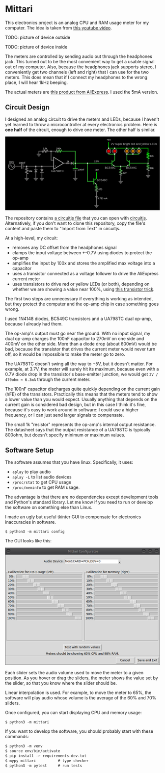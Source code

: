 # Mittari

This electronics project is an analog CPU and RAM usage meter for my computer.
The idea is taken from [this youtube video](https://www.youtube.com/watch?v=4J-DTbZlJ5I).

TODO: picture of device outside

TODO: picture of device inside

The meters are controlled by sending audio out through the headphones jack.
This turned out to be the most convenient way to get a usable signal out of my computer.
Also, because the headphones jack supports stereo,
I conveniently get two channels (left and right) that I can use for the two meters.
This does mean that if I connect my headphones to the wrong place,
I will hear 1kHz beeping.

The actual meters are [this product from AliExpress](https://www.aliexpress.com/item/1005004735059319.html).
I used the 5mA version.


## Circuit Design

I designed an analog circuit to drive the meters and LEDs,
because I haven't yet learned to throw a microcontroller at every electronics problem.
Here is **one half** of the circuit, enough to drive one meter.
The other half is similar.

![circuit diagram](circuit.png)

The repository contains [a circuitjs file](./mittari.circuitjs.txt)
that you can open with [circuitjs](https://www.falstad.com/circuit/circuitjs.html).
Alternatively, if you don't want to clone this repository,
copy the file's content and paste them to "Import from Text" in circuitjs.

At a high-level, my circuit:
- removes any DC offset from the headphones signal
- clamps the input voltage between +-0.7V using diodes to protect the op-amp
- amplifies the input by 100x and stores the amplified max voltage into a capacitor
- uses a transistor connected as a voltage follower to drive the AliExpress current meter
- uses transistors to drive red or yellow LEDs (or both),
    depending on whether we are showing a value near 100%,
    using [this transistor trick](https://electronics.stackexchange.com/q/164068).

The first two steps are unnecessary if everything is working as intended,
but they protect the computer and the op-amp chip in case something goes wrong.

I used 1N4148 diodes, BC549C transistors and a UA798TC dual op-amp,
because I already had them.

The op-amp's output must go near the ground.
With no input signal, my dual op-amp charges the 100nF capacitor to 270mV on one side and 400mV on the other side.
More than a diode drop (about 600mV) would be bad,
because the transistor that drives the current meter would never turn off,
so it would be impossible to make the meter go to zero.

The UA798TC doesn't swing all the way to +5V, but it doesn't matter.
For example, at 3.7V, the meter will surely hit its maximum,
because even with a 0.7V diode drop in the transistor's base-emitter junction,
we would get `3V / 470ohm ≈ 6.3mA` through the current meter.

The 100nF capacitor discharges quite quickly
depending on the current gain (hFE) of the transistors.
Practically this means that the meters tend to show a lower value than you would expect.
Usually anything that depends on the current gain is considered bad design,
but in this case I think it's fine, because it's easy to work around in software:
I could use a higher frequency, or I can just send larger signals to compensate.

The small 1k "resistor" represents the op-amp's internal output resistance.
The datasheet says that the output resistance of a UA798TC is typically 800ohm,
but doesn't specify minimum or maximum values.


## Software Setup

The software assumes that you have linux. Specifically, it uses:
- `aplay` to play audio
- `aplay -L` to list audio devices
- `/proc/stat` to get CPU usage
- `/proc/meminfo` to get RAM usage.

The advantage is that there are no dependencies except development tools and Python's standard library.
Let me know if you need to run or develop the software on something else than Linux.

I made an ugly but useful tkinter GUI to compensate for electronics inaccuracies in software.

```
$ python3 -m mittari config
```

The GUI looks like this:

![config GUI](config-screenshot.png)

Each slider sets the audio volume used to move the meter to a given position.
As you hover or drag the sliders, the meter shows the value set by the slider,
so that you know where the slider should be.

Linear interpolation is used.
For example, to move the meter to 65%,
the software will play audio whose volume is the average of the 60% and 70% sliders.

Once configured, you can start displaying CPU and memory usage:

```
$ python3 -m mittari
```

If you want to develop the software, you should probably start with these commands:

```
$ python3 -m venv
$ source env/bin/activate
$ pip install -r requirements-dev.txt
$ mypy mittari          # type checker
$ python3 -m pytest     # run tests
```
